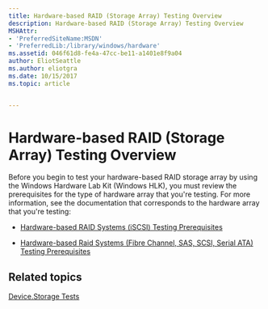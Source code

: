 ```yaml
---
title: Hardware-based RAID (Storage Array) Testing Overview
description: Hardware-based RAID (Storage Array) Testing Overview
MSHAttr:
- 'PreferredSiteName:MSDN'
- 'PreferredLib:/library/windows/hardware'
ms.assetid: 046f61d8-fe4a-47cc-be11-a1401e8f9a04
author: EliotSeattle
ms.author: eliotgra
ms.date: 10/15/2017
ms.topic: article


---
```


# Hardware-based RAID (Storage Array) Testing Overview


Before you begin to test your hardware-based RAID storage array by using the Windows Hardware Lab Kit (Windows HLK), you must review the prerequisites for the type of hardware array that you're testing. For more information, see the documentation that corresponds to the hardware array that you're testing:

-   [Hardware-based RAID Systems (iSCSI) Testing Prerequisites](hardware-based-raid-systems--iscsi--testing-prerequisites.md)

-   [Hardware-based Raid Systems (Fibre Channel, SAS, SCSI, Serial ATA) Testing Prerequisites](hardware-based-raid-systems--fibre-channel-sas-scsi-serial-ata--testing-prerequisites.md)

## <span id="related_topics"></span>Related topics


[Device.Storage Tests](device-storage-tests.md)

 

 







